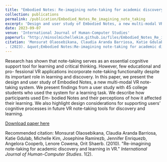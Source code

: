 ```yaml
---
title: "Embodied Notes: Re-imagining note-taking for academic discovery and learning in VR"
collection: publications
permalink: /publication/Embodied_Notes_Re_imagining_note_taking
excerpt: 'Design and user study of Embodied Notes, a new multi-modal VR note-taking system, highlighting the design considerations for supporting users’ cognitive processes in future VR note-taking tools for discovery and learning.'
date: 2023-09-07
venue: 'International Journal of Human-Computer Studies'
paperurl: "http://minsolmichellekim.github.io/files/Embodied_Notes_Re_imagining_note_taking.pdf"
citation: 'Monsurat Olaosebikana, Claudia Aranda Barriosa, Katie Gdulab, Josephine Ramirezb, Jennifer Enriquezb, Michelle Kim, Angelora Cooperb, Lenore Cowena, Orit Shaerb
. (2023). &quot;Embodied Notes:Re-imagining note-taking for academic discovery and learning in VR.&quot; <i>International Journal of Human-Computer Studies</i>. 1(2).'
---
```

Research has shown that note-taking serves as an essential cognitive support tool for learning and critical thinking. However, few educational and pro- fessional VR applications incorporate note-taking functionality despite its important role in learning and discovery. In this paper, we present the design and user study of Embodied Notes, a new multi-modal VR note-taking system. We present findings from a user study with 45 college students who used the system for a learning task. We describe how participants used Em- bodied Notes and their perceptions of how it affected their learning. We also highlight design considerations for supporting users’ cognitive processes in future VR note-taking tools for discovery and learning.

[Download paper here](http://minsolmichellekim.github.io/files/Embodied_Notes_Re_imagining_note_taking.pdf)

Recommended citation: Monsurat Olaosebikana, Claudia Aranda Barriosa, Katie Gdulab, Michelle Kim, Josephine Ramirezb, Jennifer Enriquezb, Angelora Cooperb, Lenore Cowena, Orit Shaerb. (2010). "Re-imagining note-taking for academic discovery and learning in VR." <i>International Journal of Human-Computer Studies</i>. 1(2).
